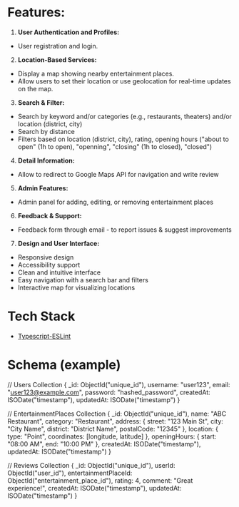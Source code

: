 # Features:
1. **User Authentication and Profiles:**
- User registration and login.

2. **Location-Based Services:**
- Display a map showing nearby entertainment places.
- Allow users to set their location or use geolocation for real-time updates on the map.

3. **Search & Filter:**
- Search by keyword and/or categories (e.g., restaurants, theaters) and/or location (district, city)
- Search by distance
- Filters based on location (district, city), rating, opening hours ("about to open" (1h to open), "openning", "closing" (1h to closed), "closed")

4. **Detail Information:**
- Allow to redirect to Google Maps API for navigation and write review

5. **Admin Features:**
- Admin panel for adding, editing, or removing entertainment places

6. **Feedback & Support:**
- Feedback form through email - to report issues & suggest improvements

7. **Design and User Interface:**
- Responsive design
- Accessibility support
- Clean and intuitive interface
- Easy navigation with a search bar and filters
- Interactive map for visualizing locations



# Tech Stack
- [Typescript-ESLint](https://typescript-eslint.io/)



# Schema (example)
// Users Collection
{
  _id: ObjectId("unique_id"),
  username: "user123",
  email: "user123@example.com",
  password: "hashed_password",
  createdAt: ISODate("timestamp"),
  updatedAt: ISODate("timestamp")
}

// EntertainmentPlaces Collection
{
  _id: ObjectId("unique_id"),
  name: "ABC Restaurant",
  category: "Restaurant",
  address: {
    street: "123 Main St",
    city: "City Name",
    district: "District Name",
    postalCode: "12345"
  },
  location: {
    type: "Point",
    coordinates: [longitude, latitude]
  },
  openingHours: {
    start: "08:00 AM",
    end: "10:00 PM"
  },
  createdAt: ISODate("timestamp"),
  updatedAt: ISODate("timestamp")
}

// Reviews Collection
{
  _id: ObjectId("unique_id"),
  userId: ObjectId("user_id"),
  entertainmentPlaceId: ObjectId("entertainment_place_id"),
  rating: 4,
  comment: "Great experience!",
  createdAt: ISODate("timestamp"),
  updatedAt: ISODate("timestamp")
}

